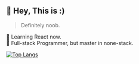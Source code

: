 ## 👋 Hey, This is :)
> Definitely noob.

📖 Learning React now. \
🧱 Full-stack Programmer, but master in none-stack.

[![Top Langs](https://github-readme-stats.vercel.app/api/top-langs/?username=n3wbeee)](https://github.com/n3wbeee)


<!---
Worcyka/Worcyka is a ✨ special ✨ repository because its `README.md` (this file) appears on your GitHub profile.
You can click the Preview link to take a look at your changes.
--->
